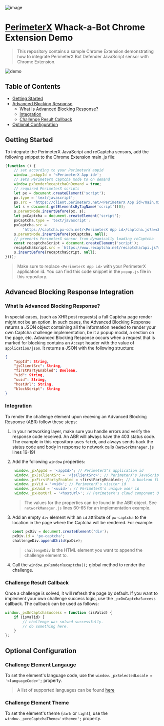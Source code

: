 ![image](https://storage.googleapis.com/perimeterx-logos/primary_logo_red_cropped.png)

# [PerimeterX](http://www.perimeterx.com) Whack-a-Bot Chrome Extension Demo

> This repository contains a sample Chrome Extension demonstrating how to integrate PerimeterX Bot Defender JavaScript sensor with Chrome Extension.

![demo](https://whackabot.xyz/whackabot.gif)

## Table of Contents

-   [Getting Started](#gettingStarted)
-   [Advanced Blocking Response](#advancedBlockingResponse)
    -   [What Is Advanced Blocking Response?](#whatIsAdavancedBlockingResponse)
    -   [Integration](#integration)
    -   [Challenge Result Callback](#challengeResultCallback)
-   [Optional Configuration](#optionalConfiguration)

## Getting Started

To integrate the PerimeterX JavaScript and reCaptcha sensors, add the following snippet to the Chrome Extension main .js file:

```javascript
(function () {
    // set according to your PerimeterX appid
    window._pxAppId = '<PerimeterX App id>';
    // sets PerimeterX captcha mode to on demand
    window.pxRenderRecaptchaOnDemand = true;
    // required PerimeterX scripts
    let px = document.createElement('script');
    px.type = 'text/javascript';
    px.src = 'https://client.perimeterx.net/<PerimeterX App id>/main.min.js';
    let s = document.getElementsByTagName('script')[0];
    s.parentNode.insertBefore(px, s);
    let pxCaptcha = document.createElement('script');
    pxCaptcha.type = 'text/javascript';
    pxCaptcha.src =
        'https://captcha.px-cdn.net/<PerimeterX App id>/captcha.js?a=c&m=0';
    s.parentNode.insertBefore(pxCaptcha, null);
    // prevents PerimeterX sensor from dynamically loading reCaptcha
    const recaptchaScript = document.createElement('script');
    recaptchaScript.src = `https://www.recaptcha.net/recaptcha/api.js?render=explicit`;
    s.insertBefore(recaptchaScript, null);
})();
```

> Make sure to replace `<PerimeterX App id>` with your PerimeterX application id. You can find this code snippet in the `popup.js` file in this repository.

## Advanced Blocking Response Integration

### What Is Advanced Blocking Response?

In special cases, (such as XHR post requests) a full Captcha page render might not be an option. In such cases, the Advanced Blocking Response returns a JSON object containing all the information needed to render your own Captcha challenge implementation, be it a popup modal, a section on the page, etc.
Advanced Blocking Response occurs when a request that is marked for blocking contains an `Accept` header with the value of `application/json`. It returns a JSON with the following structure:

```json
{
    "appId": String,
    "jsClientSrc": String,
    "firstPartyEnabled": Boolean,
    "vid": String,
    "uuid": String,
    "hostUrl": String,
    "blockScript": String
}
```

### Integration

To render the challenge element upon receving an Advanced Blocking Response (ABR) follow these steps:

1. In your networking layer, make sure you handle errors and verify the response code received. An ABR will always have the 403 status code. The example in this repository uses `fetch`, and always sends back the status code and body in response to network calls (`networkManager.js` lines 16-19)
2. Add the following `window` properties:

    ```javascript
     window._pxAppId = '<appId>'; // PerimeterX's application id
     window._pxJsClientSrc = '<jsClientSrc>'; // PerimeterX's JavaScript sensor url
     window._pxFirstPartyEnabled = <firstPartyEnabled>; // A boolean flag indicating whether first party is enabled or not
     window._pxVid = '<vid>'; // PerimeterX's visitor id
     window._pxUuid = '<uuid>'; // PerimeterX's unique user id
     window._pxHostUrl = '<hostUrl>'; // PerimeterX's cloud component URL
    ```

    > The values for the properties can be found in the ABR object. See `networkManager.js` lines 60-65 for an implementation example.

3. Add an empty `div` element with an `id` attribute of `px-captcha` to the location in the page where the Captcha will be rendered. For example:

    ```javascript
    const pxDiv = document.createElement('div');
    pxDiv.id = 'px-captcha';
    challengeDiv.appendChild(pxDiv);
    ```

    > `challengeDiv` is the HTML element you want to append the challenge element to.

4. Call the `window.pxRenderRecaptcha();` global method to render the challenge.

### Challenge Result Callback

Once a challenge is solved, it will refresh the page by default. If you want to implement your own challenge success logic, use the `_pxOnCaptchaSuccess` callback. The callback can be used as follows:

```javascript
window._pxOnCaptchaSuccess = function (isValid) {
    if (isValid) {
        // challenge was solved successfully.
        // do something here.
    }
};
```

## Optional Configuration

### Challenge Element Langauge

To set the element's language code, use the `window._pxSelectedLocale = '<languageCode>';` property.

> A list of supported languages can be found [here](https://developers.google.com/recaptcha/docs/language)

### Challenge Element Theme

To set the element's theme (`dark` or `light`), use the `window._pxreCaptchaTheme='<theme>';` property.
